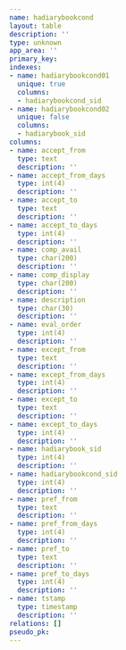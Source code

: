 ```yaml
---
name: hadiarybookcond
layout: table
description: ''
type: unknown
app_area: ''
primary_key: 
indexes:
- name: hadiarybookcond01
  unique: true
  columns:
  - hadiarybookcond_sid
- name: hadiarybookcond02
  unique: false
  columns:
  - hadiarybook_sid
columns:
- name: accept_from
  type: text
  description: ''
- name: accept_from_days
  type: int(4)
  description: ''
- name: accept_to
  type: text
  description: ''
- name: accept_to_days
  type: int(4)
  description: ''
- name: comp_avail
  type: char(200)
  description: ''
- name: comp_display
  type: char(200)
  description: ''
- name: description
  type: char(30)
  description: ''
- name: eval_order
  type: int(4)
  description: ''
- name: except_from
  type: text
  description: ''
- name: except_from_days
  type: int(4)
  description: ''
- name: except_to
  type: text
  description: ''
- name: except_to_days
  type: int(4)
  description: ''
- name: hadiarybook_sid
  type: int(4)
  description: ''
- name: hadiarybookcond_sid
  type: int(4)
  description: ''
- name: pref_from
  type: text
  description: ''
- name: pref_from_days
  type: int(4)
  description: ''
- name: pref_to
  type: text
  description: ''
- name: pref_to_days
  type: int(4)
  description: ''
- name: tstamp
  type: timestamp
  description: ''
relations: []
pseudo_pk: 
---
```



